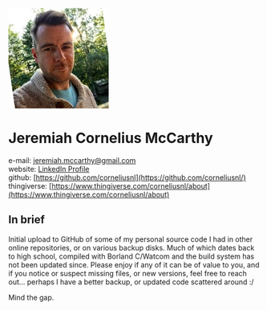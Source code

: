 ![Photo of Me](cornelius.jpg)

# Jeremiah Cornelius McCarthy  
e-mail: [jeremiah.mccarthy@gmail.com](mailto:jeremiah.mccarthy@gmail.com)    
website: [LinkedIn Profile](https://www.linkedin.com/in/jeremiah-mccarthy-p-eng-67961428/)  
github: [https://github.com/corneliusnl](https://github.com/corneliusnl/)  
thingiverse: [https://www.thingiverse.com/corneliusnl/about](https://www.thingiverse.com/corneliusnl/about)

## In brief
Initial upload to GitHub of some of my personal source code I had in other online repositories, or on various backup disks.  Much of which dates back to high school, compiled with Borland C/Watcom and the build system has not been updated since.  Please enjoy if any of it can be of value to you, and if you notice or suspect missing files, or new versions, feel free to reach out... perhaps I have a better backup, or updated code scattered around :/

Mind the gap.

